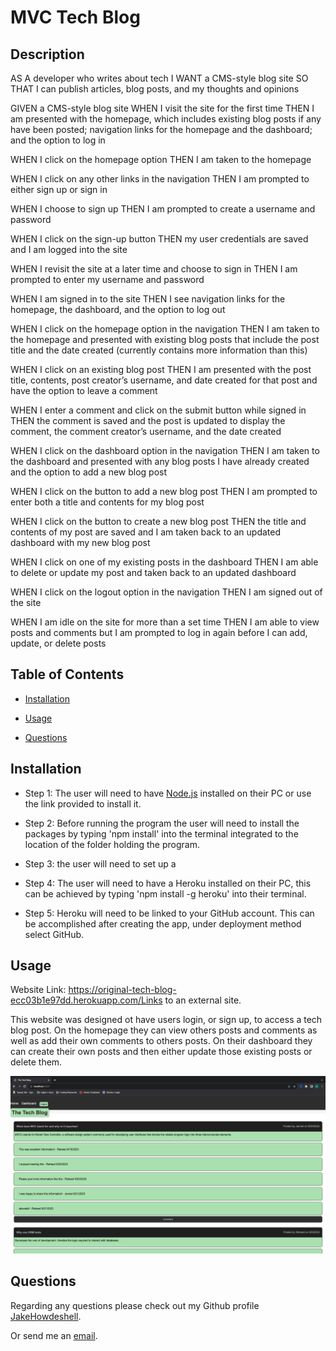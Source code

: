 # MVC Tech Blog

## Description

AS A developer who writes about tech
I WANT a CMS-style blog site
SO THAT I can publish articles, blog posts, and my thoughts and opinions

GIVEN a CMS-style blog site
WHEN I visit the site for the first time
THEN I am presented with the homepage, which includes existing blog posts if any have been posted; navigation links for the homepage and the dashboard; and the option to log in 

WHEN I click on the homepage option
THEN I am taken to the homepage 

WHEN I click on any other links in the navigation
THEN I am prompted to either sign up or sign in 

WHEN I choose to sign up
THEN I am prompted to create a username and password 

WHEN I click on the sign-up button
THEN my user credentials are saved and I am logged into the site 

WHEN I revisit the site at a later time and choose to sign in
THEN I am prompted to enter my username and password 

WHEN I am signed in to the site
THEN I see navigation links for the homepage, the dashboard, and the option to log out 

WHEN I click on the homepage option in the navigation
THEN I am taken to the homepage and presented with existing blog posts that include the post title and the date created (currently contains more information than this) 

WHEN I click on an existing blog post
THEN I am presented with the post title, contents, post creator’s username, and date created for that post and have the option to leave a comment 

WHEN I enter a comment and click on the submit button while signed in
THEN the comment is saved and the post is updated to display the comment, the comment creator’s username, and the date created 

WHEN I click on the dashboard option in the navigation
THEN I am taken to the dashboard and presented with any blog posts I have already created and the option to add a new blog post 

WHEN I click on the button to add a new blog post
THEN I am prompted to enter both a title and contents for my blog post 

WHEN I click on the button to create a new blog post
THEN the title and contents of my post are saved and I am taken back to an updated dashboard with my new blog post 

WHEN I click on one of my existing posts in the dashboard
THEN I am able to delete or update my post and taken back to an updated dashboard 

WHEN I click on the logout option in the navigation
THEN I am signed out of the site 

WHEN I am idle on the site for more than a set time
THEN I am able to view posts and comments but I am prompted to log in again before I can add, update, or delete posts 


## Table of Contents

- [Installation](#installation)

- [Usage](#usage)

- [Questions](#questions)

## Installation

- Step 1: The user will need to have [Node.js](https://nodejs.org/en/download) installed on their PC or use the link provided to install it.

- Step 2: Before running the program the user will need to install the packages by typing 'npm install' into the terminal integrated to the location of the folder holding the program.

- Step 3: the user will need to set up a 

- Step 4: The user will need to have a Heroku installed on their PC, this can be achieved by typing 'npm install -g heroku' into their terminal.

- Step 5: Heroku will need to be linked to your GitHub account. This can be accomplished after creating the app, under deployment method select GitHub.

## Usage

Website Link: https://original-tech-blog-ecc03b1e97dd.herokuapp.com/Links to an external site.

This website was designed ot have users login, or sign up, to access a tech blog post. On the homepage they can view others posts and comments as well as add their own comments to others posts. On their dashboard they can create their own posts and then either update those existing posts or delete them. 

![Screenshot](images/Screenshot.png)

## Questions

Regarding any questions please check out my Github profile [JakeHowdeshell](https://github.com/JakeHowdeshell/node.js-readme-generator/tree/main).

Or send me an [email](mailto:Jakehowdy@gmail.com).
